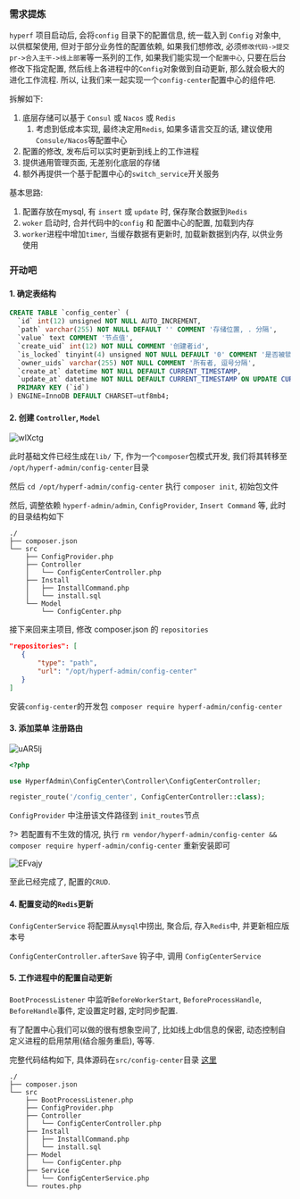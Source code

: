### 需求提炼

`hyperf` 项目启动后, 会将`config` 目录下的配置信息, 统一载入到 `Config` 对象中, 以供框架使用, 但对于部分业务性的配置依赖, 如果我们想修改, 必须`修改代码->提交pr->合入主干->线上部署`等一系列的工作, 如果我们能实现一个`配置中心`, 只要在后台修改下指定配置, 然后线上各进程中的`Config`对象做到自动更新, 那么就会极大的进化工作流程. 
所以, 让我们来一起实现一个`config-center`配置中心的组件吧. 

拆解如下:
1. 底层存储可以基于 `Consul` 或 `Nacos` 或 `Redis` 
    1. 考虑到低成本实现, 最终决定用`Redis`, 如果多语言交互的话, 建议使用 `Consule/Nacos`等配置中心
2. 配置的修改, 发布后可以实时更新到线上的工作进程
3. 提供通用管理页面, 无差别化底层的存储
4. 额外再提供一个基于配置中心的`switch_service`开关服务

基本思路:

1.  配置存放在mysql, 有 `insert` 或 `update` 时, 保存聚合数据到`Redis`
2.  `woker` 启动时, 合并代码中的`config` 和 配置中心的配置, 加载到内存
3.  `worker`进程中增加`timer`, 当缓存数据有更新时, 加载新数据到内存, 以供业务使用

### 开动吧

#### 1. 确定表结构

```sql
CREATE TABLE `config_center` (
  `id` int(12) unsigned NOT NULL AUTO_INCREMENT,
  `path` varchar(255) NOT NULL DEFAULT '' COMMENT '存储位置, . 分隔',
  `value` text COMMENT '节点值',
  `create_uid` int(12) NOT NULL COMMENT '创建者id',
  `is_locked` tinyint(4) unsigned NOT NULL DEFAULT '0' COMMENT '是否被锁定',
  `owner_uids` varchar(255) NOT NULL COMMENT '所有者, 逗号分隔',
  `create_at` datetime NOT NULL DEFAULT CURRENT_TIMESTAMP,
  `update_at` datetime NOT NULL DEFAULT CURRENT_TIMESTAMP ON UPDATE CURRENT_TIMESTAMP,
  PRIMARY KEY (`id`)
) ENGINE=InnoDB DEFAULT CHARSET=utf8mb4;
```

#### 2. 创建 `Controller`, `Model`

![wlXctg](https://cdn.jsdelivr.net/gh/daodao97/FigureBed@master/uPic/wlXctg.png)

此时基础文件已经生成在`lib/` 下, 作为一个`composer`包模式开发, 我们将其转移至 `/opt/hyperf-admin/config-center`目录

然后 `cd /opt/hyperf-admin/config-center` 执行 `composer init`, 初始包文件

然后, 调整依赖 `hyperf-admin/admin`, `ConfigProvider`, `Insert Command` 等, 此时的目录结构如下

```shell
./
├── composer.json
└── src
    ├── ConfigProvider.php
    ├── Controller
    │   └── ConfigCenterController.php
    ├── Install
    │   ├── InstallCommand.php
    │   └── install.sql
    └── Model
        └── ConfigCenter.php
```

接下来回来主项目, 修改 composer.json 的 `repositories`

```json
"repositories": [
   {
       "type": "path",
       "url": "/opt/hyperf-admin/config-center"
   }
]
```

安装`config-center`的开发包 `composer require hyperf-admin/config-center`

#### 3. 添加菜单 注册路由

![uAR5lj](https://cdn.jsdelivr.net/gh/daodao97/FigureBed@master/uPic/uAR5lj.png)

```php
<?php

use HyperfAdmin\ConfigCenter\Controller\ConfigCenterController;

register_route('/config_center', ConfigCenterController::class);
```

`ConfigProvider` 中注册该文件路径到 `init_routes`节点

?> 若配置有不生效的情况, 执行 `rm vendor/hyperf-admin/config-center && composer require hyperf-admin/config-center` 重新安装即可

![EFvajy](https://cdn.jsdelivr.net/gh/daodao97/FigureBed@master/uPic/EFvajy.png)

至此已经完成了, 配置的`CRUD`.

#### 4. 配置变动的`Redis`更新

`ConfigCenterService` 将配置从`mysql`中捞出, 聚合后, 存入`Redis`中, 并更新相应版本号

`ConfigCenterController.afterSave` 钩子中, 调用 `ConfigCenterService`

#### 5. 工作进程中的配置自动更新

`BootProcessListener` 中监听`BeforeWorkerStart`, `BeforeProcessHandle`, `BeforeHandle`事件, 定设置定时器, 定时同步配置.

有了配置中心我们可以做的很有想象空间了, 比如线上db信息的保密, 动态控制自定义进程的启用禁用(结合服务重启), 等等.

完整代码结构如下, 具体源码在`src/config-center`目录 [这里](https://github.com/hyperf-admin/hyperf-admin/tree/master/src/config-center)

```shell
./
├── composer.json
└── src
    ├── BootProcessListener.php
    ├── ConfigProvider.php
    ├── Controller
    │   └── ConfigCenterController.php
    ├── Install
    │   ├── InstallCommand.php
    │   └── install.sql
    ├── Model
    │   └── ConfigCenter.php
    ├── Service
    │   └── ConfigCenterService.php
    └── routes.php
```

